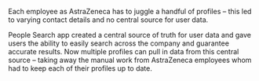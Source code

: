 Each employee as AstraZeneca has to juggle a handful of profiles – this led to varying contact details and no central source for user data.

People Search app created a central source of truth for user data and gave users the ability to easily search across the company and guarantee accurate results. Now multiple profiles can pull in data from this central source – taking away the manual work from AstraZeneca employees whom had to keep each of their profiles up to date.
